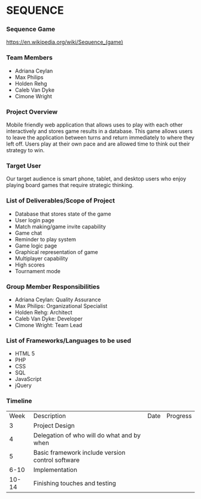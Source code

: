 # SEQUENCE

### Sequence Game
https://en.wikipedia.org/wiki/Sequence_(game)

### Team Members
- Adriana Ceylan
- Max Philips
- Holden Rehg
- Caleb Van Dyke
- Cimone Wright

### Project Overview
Mobile friendly web application that allows uses to play with each other interactively and stores game results in a database. This game allows users to leave the application between turns and return immediately to where they left off. Users play at their own pace and are allowed time to think out their strategy to win.

### Target User
Our target audience is smart phone, tablet, and desktop users who enjoy playing board games that require strategic thinking.

### List of Deliverables/Scope of Project
- Database that stores state of the game 
- User login page
- Match making/game invite capability 
- Game chat
- Reminder to play system
- Game logic page
- Graphical representation of game
- Multiplayer capability 
- High scores
- Tournament mode 

### Group Member Responsibilities
- Adriana Ceylan: Quality Assurance
- Max Philips: Organizational Specialist
- Holden Rehg: Architect
- Caleb Van Dyke: Developer
- Cimone Wright: Team Lead

### List of Frameworks/Languages to be used
- HTML 5
- PHP
- CSS
- SQL
- JavaScript
- jQuery

### Timeline

<table>
	<tr>
		<td>Week</td><td>Description</td><td>Date</td><td>Progress</td>
	</tr>
	<tr>
		<td>3</td><td>Project Design</td><td></td><td></td>
	</tr>
	<tr>
		<td>4</td><td>Delegation of who will do what and by when</td><td></td><td></td>
	</tr>
	<tr>
		<td>5</td><td>Basic framework include version control software</td><td></td><td></td>
	</tr>
	<tr>
		<td>6-10</td><td>Implementation</td><td></td><td></td>
	</tr>
	<tr>
		<td>10-14</td><td>Finishing touches and testing</td><td></td><td></td>
	</tr>
</table>
